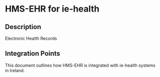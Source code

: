 # HMS-EHR for ie-health

## Description

Electronic Health Records

## Integration Points

This document outlines how HMS-EHR is integrated with ie-health systems in Ireland.
